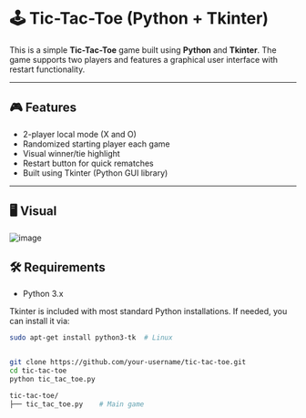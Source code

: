 # 🕹️ Tic-Tac-Toe (Python + Tkinter)

This is a simple **Tic-Tac-Toe** game built using **Python** and **Tkinter**. The game supports two players and features a graphical user interface with restart functionality.

---

## 🎮 Features

- 2-player local mode (X and O)  
- Randomized starting player each game  
- Visual winner/tie highlight  
- Restart button for quick rematches  
- Built using Tkinter (Python GUI library)  

---
## 🖥️ Visual
![image](https://github.com/user-attachments/assets/f9cd361e-585a-47f3-ad90-c49e33d4a142)

## 🛠️ Requirements

- Python 3.x  

Tkinter is included with most standard Python installations. If needed, you can install it via:

```bash
sudo apt-get install python3-tk  # Linux


git clone https://github.com/your-username/tic-tac-toe.git  
cd tic-tac-toe  
python tic_tac_toe.py

tic-tac-toe/
├── tic_tac_toe.py    # Main game

